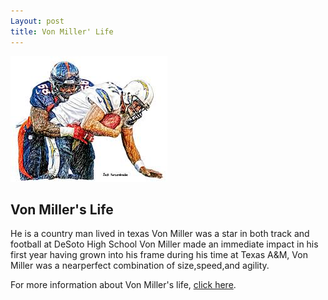 ```yaml
---
Layout: post
title: Von Miller' Life
---
```

![ von miller](/images/vm1.jpg)

## Von Miller's Life 
He is a country man lived in texas 
Von Miller was a star in both track and football at DeSoto High School 
Von Miller made an immediate impact in his first year having grown into his frame during his time at Texas A&M, Von Miller was a nearperfect combination of size,speed,and agility.

For more information about Von Miller's life, [click here](https://www.britannica.com/biography/Von-Miller).
